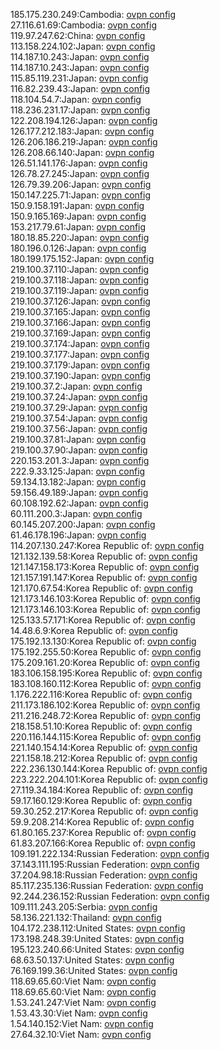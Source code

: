 185.175.230.249:Cambodia: [ovpn config](vpn/185_175_230_249.ovpn)  
27.116.61.69:Cambodia: [ovpn config](vpn/27_116_61_69.ovpn)  
119.97.247.62:China: [ovpn config](vpn/119_97_247_62.ovpn)  
113.158.224.102:Japan: [ovpn config](vpn/113_158_224_102.ovpn)  
114.187.10.243:Japan: [ovpn config](vpn/114_187_10_243.ovpn)  
114.187.10.243:Japan: [ovpn config](vpn/114_187_10_243.ovpn)  
115.85.119.231:Japan: [ovpn config](vpn/115_85_119_231.ovpn)  
116.82.239.43:Japan: [ovpn config](vpn/116_82_239_43.ovpn)  
118.104.54.7:Japan: [ovpn config](vpn/118_104_54_7.ovpn)  
118.236.231.17:Japan: [ovpn config](vpn/118_236_231_17.ovpn)  
122.208.194.126:Japan: [ovpn config](vpn/122_208_194_126.ovpn)  
126.177.212.183:Japan: [ovpn config](vpn/126_177_212_183.ovpn)  
126.206.186.219:Japan: [ovpn config](vpn/126_206_186_219.ovpn)  
126.208.66.140:Japan: [ovpn config](vpn/126_208_66_140.ovpn)  
126.51.141.176:Japan: [ovpn config](vpn/126_51_141_176.ovpn)  
126.78.27.245:Japan: [ovpn config](vpn/126_78_27_245.ovpn)  
126.79.39.206:Japan: [ovpn config](vpn/126_79_39_206.ovpn)  
150.147.225.71:Japan: [ovpn config](vpn/150_147_225_71.ovpn)  
150.9.158.191:Japan: [ovpn config](vpn/150_9_158_191.ovpn)  
150.9.165.169:Japan: [ovpn config](vpn/150_9_165_169.ovpn)  
153.217.79.61:Japan: [ovpn config](vpn/153_217_79_61.ovpn)  
180.18.85.220:Japan: [ovpn config](vpn/180_18_85_220.ovpn)  
180.196.0.126:Japan: [ovpn config](vpn/180_196_0_126.ovpn)  
180.199.175.152:Japan: [ovpn config](vpn/180_199_175_152.ovpn)  
219.100.37.110:Japan: [ovpn config](vpn/219_100_37_110.ovpn)  
219.100.37.118:Japan: [ovpn config](vpn/219_100_37_118.ovpn)  
219.100.37.119:Japan: [ovpn config](vpn/219_100_37_119.ovpn)  
219.100.37.126:Japan: [ovpn config](vpn/219_100_37_126.ovpn)  
219.100.37.165:Japan: [ovpn config](vpn/219_100_37_165.ovpn)  
219.100.37.166:Japan: [ovpn config](vpn/219_100_37_166.ovpn)  
219.100.37.169:Japan: [ovpn config](vpn/219_100_37_169.ovpn)  
219.100.37.174:Japan: [ovpn config](vpn/219_100_37_174.ovpn)  
219.100.37.177:Japan: [ovpn config](vpn/219_100_37_177.ovpn)  
219.100.37.179:Japan: [ovpn config](vpn/219_100_37_179.ovpn)  
219.100.37.190:Japan: [ovpn config](vpn/219_100_37_190.ovpn)  
219.100.37.2:Japan: [ovpn config](vpn/219_100_37_2.ovpn)  
219.100.37.24:Japan: [ovpn config](vpn/219_100_37_24.ovpn)  
219.100.37.29:Japan: [ovpn config](vpn/219_100_37_29.ovpn)  
219.100.37.54:Japan: [ovpn config](vpn/219_100_37_54.ovpn)  
219.100.37.56:Japan: [ovpn config](vpn/219_100_37_56.ovpn)  
219.100.37.81:Japan: [ovpn config](vpn/219_100_37_81.ovpn)  
219.100.37.90:Japan: [ovpn config](vpn/219_100_37_90.ovpn)  
220.153.201.3:Japan: [ovpn config](vpn/220_153_201_3.ovpn)  
222.9.33.125:Japan: [ovpn config](vpn/222_9_33_125.ovpn)  
59.134.13.182:Japan: [ovpn config](vpn/59_134_13_182.ovpn)  
59.156.49.189:Japan: [ovpn config](vpn/59_156_49_189.ovpn)  
60.108.192.62:Japan: [ovpn config](vpn/60_108_192_62.ovpn)  
60.111.200.3:Japan: [ovpn config](vpn/60_111_200_3.ovpn)  
60.145.207.200:Japan: [ovpn config](vpn/60_145_207_200.ovpn)  
61.46.178.196:Japan: [ovpn config](vpn/61_46_178_196.ovpn)  
114.207.130.247:Korea Republic of: [ovpn config](vpn/114_207_130_247.ovpn)  
121.132.139.58:Korea Republic of: [ovpn config](vpn/121_132_139_58.ovpn)  
121.147.158.173:Korea Republic of: [ovpn config](vpn/121_147_158_173.ovpn)  
121.157.191.147:Korea Republic of: [ovpn config](vpn/121_157_191_147.ovpn)  
121.170.67.54:Korea Republic of: [ovpn config](vpn/121_170_67_54.ovpn)  
121.173.146.103:Korea Republic of: [ovpn config](vpn/121_173_146_103.ovpn)  
121.173.146.103:Korea Republic of: [ovpn config](vpn/121_173_146_103.ovpn)  
125.133.57.171:Korea Republic of: [ovpn config](vpn/125_133_57_171.ovpn)  
14.48.6.9:Korea Republic of: [ovpn config](vpn/14_48_6_9.ovpn)  
175.192.13.130:Korea Republic of: [ovpn config](vpn/175_192_13_130.ovpn)  
175.192.255.50:Korea Republic of: [ovpn config](vpn/175_192_255_50.ovpn)  
175.209.161.20:Korea Republic of: [ovpn config](vpn/175_209_161_20.ovpn)  
183.106.158.195:Korea Republic of: [ovpn config](vpn/183_106_158_195.ovpn)  
183.108.160.112:Korea Republic of: [ovpn config](vpn/183_108_160_112.ovpn)  
1.176.222.116:Korea Republic of: [ovpn config](vpn/1_176_222_116.ovpn)  
211.173.186.102:Korea Republic of: [ovpn config](vpn/211_173_186_102.ovpn)  
211.216.248.72:Korea Republic of: [ovpn config](vpn/211_216_248_72.ovpn)  
218.158.51.10:Korea Republic of: [ovpn config](vpn/218_158_51_10.ovpn)  
220.116.144.115:Korea Republic of: [ovpn config](vpn/220_116_144_115.ovpn)  
221.140.154.14:Korea Republic of: [ovpn config](vpn/221_140_154_14.ovpn)  
221.158.18.212:Korea Republic of: [ovpn config](vpn/221_158_18_212.ovpn)  
222.236.130.144:Korea Republic of: [ovpn config](vpn/222_236_130_144.ovpn)  
223.222.204.101:Korea Republic of: [ovpn config](vpn/223_222_204_101.ovpn)  
27.119.34.184:Korea Republic of: [ovpn config](vpn/27_119_34_184.ovpn)  
59.17.160.129:Korea Republic of: [ovpn config](vpn/59_17_160_129.ovpn)  
59.30.252.217:Korea Republic of: [ovpn config](vpn/59_30_252_217.ovpn)  
59.9.208.214:Korea Republic of: [ovpn config](vpn/59_9_208_214.ovpn)  
61.80.165.237:Korea Republic of: [ovpn config](vpn/61_80_165_237.ovpn)  
61.83.207.166:Korea Republic of: [ovpn config](vpn/61_83_207_166.ovpn)  
109.191.222.134:Russian Federation: [ovpn config](vpn/109_191_222_134.ovpn)  
37.143.111.195:Russian Federation: [ovpn config](vpn/37_143_111_195.ovpn)  
37.204.98.18:Russian Federation: [ovpn config](vpn/37_204_98_18.ovpn)  
85.117.235.136:Russian Federation: [ovpn config](vpn/85_117_235_136.ovpn)  
92.244.236.152:Russian Federation: [ovpn config](vpn/92_244_236_152.ovpn)  
109.111.243.205:Serbia: [ovpn config](vpn/109_111_243_205.ovpn)  
58.136.221.132:Thailand: [ovpn config](vpn/58_136_221_132.ovpn)  
104.172.238.112:United States: [ovpn config](vpn/104_172_238_112.ovpn)  
173.198.248.39:United States: [ovpn config](vpn/173_198_248_39.ovpn)  
195.123.240.66:United States: [ovpn config](vpn/195_123_240_66.ovpn)  
68.63.50.137:United States: [ovpn config](vpn/68_63_50_137.ovpn)  
76.169.199.36:United States: [ovpn config](vpn/76_169_199_36.ovpn)  
118.69.65.60:Viet Nam: [ovpn config](vpn/118_69_65_60.ovpn)  
118.69.65.60:Viet Nam: [ovpn config](vpn/118_69_65_60.ovpn)  
1.53.241.247:Viet Nam: [ovpn config](vpn/1_53_241_247.ovpn)  
1.53.43.30:Viet Nam: [ovpn config](vpn/1_53_43_30.ovpn)  
1.54.140.152:Viet Nam: [ovpn config](vpn/1_54_140_152.ovpn)  
27.64.32.10:Viet Nam: [ovpn config](vpn/27_64_32_10.ovpn)  
